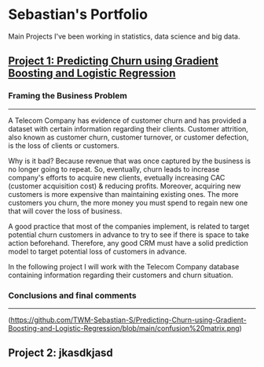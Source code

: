 # Sebastian's Portfolio
Main Projects I've been working in statistics, data science and big data.

## [Project 1: Predicting Churn using Gradient Boosting and Logistic Regression](https://github.com/TWM-Sebastian-S/Predicting-Churn-using-Gradient-Boosting-and-Logistic-Regression/blob/main/churn_notebook.ipynb)


### Framing the Business Problem
------
A Telecom Company has evidence of customer churn and has provided a dataset with certain information regarding their clients. Customer attrition, also known as customer churn, customer turnover, or customer defection, is the loss of clients or customers.

Why is it bad? Because revenue that was once captured by the business is no longer going to repeat. So, eventually, churn leads to increase company's efforts to acquire new clients, evetually increasing CAC (customer acquisition cost) & reducing profits. Moreover, acquiring new customers is more expensive than maintaining existing ones. The more customers you churn, the more money you must spend to regain new one that will cover the loss of business.

A good practice that most of the companies implement, is related to target potential churn customers in advance to try to see if there is space to take action beforehand. Therefore, any good CRM must have a solid prediction model to target potential loss of customers in advance.

In the following project I will work with the Telecom Company database containing information regarding their customers and churn situation.




### Conclusions and final comments
------
(https://github.com/TWM-Sebastian-S/Predicting-Churn-using-Gradient-Boosting-and-Logistic-Regression/blob/main/confusion%20matrix.png)



## Project 2: jkasdkjasd






